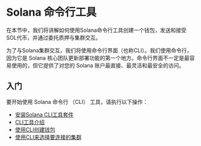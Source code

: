 # Solana 命令行工具

在本节中，我们将讲解如何使用Solana命令行工具创建一个钱包，发送和接受SOL代币，并通过委托质押与集群交互。

为了与Solana集群交互，我们将使用命令行界面（也称CLI）。我们使用命令行，因为它是 Solana 核心团队更新部署功能的第一个地方。命令行界面不一定是最容易使用的，但它提供了对您的 Solana 账户最直接、最灵活和最安全的访问。

## 入门

要开始使用 Solana 命令行 （CLI） 工具，请执行以下操作：

- [安装Solana CLI工具套件](https://docs.solanalabs.com/cli/install)
- [CLI工具介绍](https://docs.solanalabs.com/cli/intro)
- [使用CLI创建钱包](https://docs.solanalabs.com/cli/wallets/)
- [使用CLI来选择要连接的集群](https://docs.solanalabs.com/cli/examples/choose-a-cluster)

